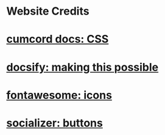 # Website Credits

# <a href="https://docs.cumcord.com/">cumcord docs: CSS</a>

# <a href="https://docsify.js.org/">docsify: making this possible</a>

# <a href="https://fontawesome.com/">fontawesome: icons</a>

# <a href="https://github.com/vaakash/socializer">socializer: buttons</a>